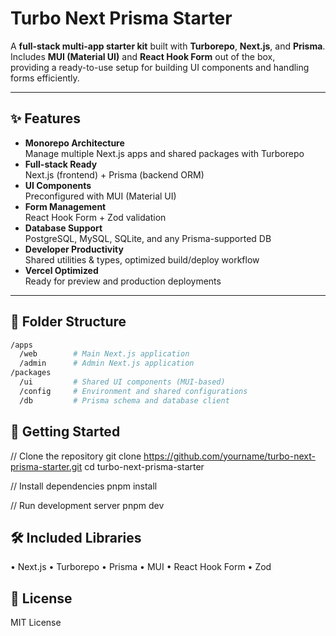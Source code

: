 # Turbo Next Prisma Starter

A **full-stack multi-app starter kit** built with **Turborepo**, **Next.js**, and **Prisma**.  
Includes **MUI (Material UI)** and **React Hook Form** out of the box,  
providing a ready-to-use setup for building UI components and handling forms efficiently.

---

## ✨ Features

- **Monorepo Architecture**  
  Manage multiple Next.js apps and shared packages with Turborepo
- **Full-stack Ready**  
  Next.js (frontend) + Prisma (backend ORM)
- **UI Components**  
  Preconfigured with MUI (Material UI)
- **Form Management**  
  React Hook Form + Zod validation
- **Database Support**  
  PostgreSQL, MySQL, SQLite, and any Prisma-supported DB
- **Developer Productivity**  
  Shared utilities & types, optimized build/deploy workflow
- **Vercel Optimized**  
  Ready for preview and production deployments

---

## 📂 Folder Structure

```bash
/apps
  /web        # Main Next.js application
  /admin      # Admin Next.js application
/packages
  /ui         # Shared UI components (MUI-based)
  /config     # Environment and shared configurations
  /db         # Prisma schema and database client
```

## 🚀 Getting Started
// Clone the repository
git clone https://github.com/yourname/turbo-next-prisma-starter.git
cd turbo-next-prisma-starter

// Install dependencies
pnpm install

// Run development server
pnpm dev

## 🛠️ Included Libraries
•	Next.js
•	Turborepo
•	Prisma
•	MUI
•	React Hook Form
•	Zod

## 📜 License
MIT License

